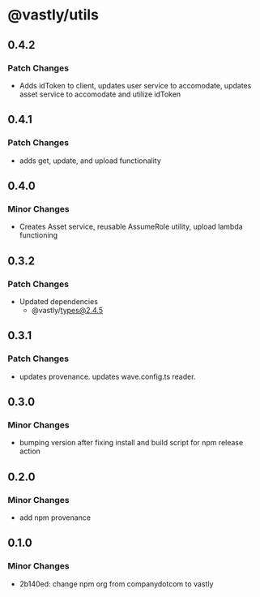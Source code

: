 # @vastly/utils

## 0.4.2

### Patch Changes

- Adds idToken to client, updates user service to accomodate, updates asset service to accomodate
  and utilize idToken

## 0.4.1

### Patch Changes

- adds get, update, and upload functionality

## 0.4.0

### Minor Changes

- Creates Asset service, reusable AssumeRole utility, upload lambda functioning

## 0.3.2

### Patch Changes

- Updated dependencies
  - @vastly/types@2.4.5

## 0.3.1

### Patch Changes

- updates provenance. updates wave.config.ts reader.

## 0.3.0

### Minor Changes

- bumping version after fixing install and build script for npm release action

## 0.2.0

### Minor Changes

- add npm provenance

## 0.1.0

### Minor Changes

- 2b140ed: change npm org from companydotcom to vastly
